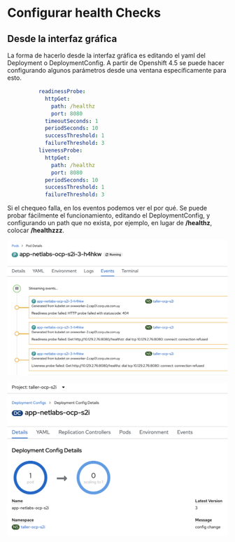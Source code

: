 # Configurar health Checks

## Desde la interfaz gráfica


La forma de hacerlo desde la interfaz gráfica es editando el yaml del Deployment o DeploymentConfig. A partir de Openshift 4.5 se puede hacer configurando algunos parámetros desde una ventana específicamente para esto.  


```yaml
          readinessProbe:
            httpGet:
              path: /healthz
              port: 8080
            timeoutSeconds: 1
            periodSeconds: 10
            successThreshold: 1
            failureThreshold: 3
          livenessProbe:
            httpGet:
              path: /healthz
              port: 8080
            periodSeconds: 10
            successThreshold: 1
            failureThreshold: 3

```

Si el chequeo falla, en los eventos podemos ver el por qué. Se puede probar fácilmente el funcionamiento, editando el DeploymentConfig, y configurando un path que no exista, por ejemplo, en lugar de **/healthz**, colocar **/healthzzz**.  

![fail check](../images/fail-check-1.png)  


![fail check](../images/fail-check-2.png)